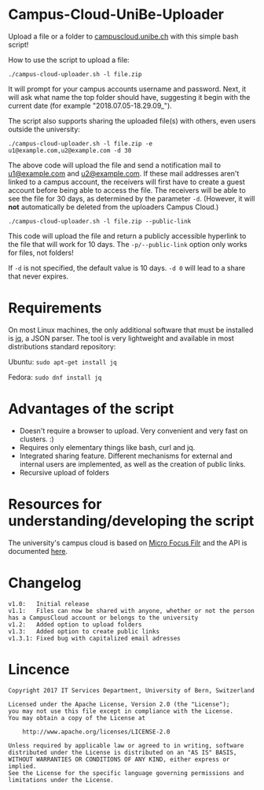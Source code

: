 # Campus-Cloud-UniBe-Uploader
Upload a file or a folder to [campuscloud.unibe.ch](https://campuscloud.unibe.ch/) with this simple bash script!

How to use the script to upload a file:

`./campus-cloud-uploader.sh -l file.zip`

It will prompt for your campus accounts username and password. Next, it will ask what name the top folder should have, suggesting it begin with the current date (for example "2018.07.05-18.29.09_").

The script also supports sharing the uploaded file(s) with others, even users outside the university:

`./campus-cloud-uploader.sh -l file.zip -e u1@example.com,u2@example.com -d 30`

The above code will upload the file and send a notification mail to u1@example.com and u2@example.com. If these mail addresses aren't linked to a campus account, the receivers will first have to create a guest account before being able to access the file. The receivers will be able to see the file for 30 days, as determined by the parameter `-d`. (However, it will **not** automatically be deleted from the uploaders Campus Cloud.)

`./campus-cloud-uploader.sh -l file.zip --public-link`

This code will upload the file and return a publicly accessible hyperlink to the file that will work for 10 days. The `-p/--public-link` option only works for files, not folders!

If `-d` is not specified, the default value is 10 days. `-d 0` will lead to a share that never expires.

# Requirements
On most Linux machines, the only additional software that must be installed is [jq](https://stedolan.github.io/jq/), a JSON parser. The tool is very lightweight and available in most distributions standard repository:


Ubuntu: `sudo apt-get install jq`

Fedora: `sudo dnf install jq`

# Advantages of the script
- Doesn't require a browser to upload. Very convenient and very fast on clusters. :)
- Requires only elementary things like bash, curl and jq.
- Integrated sharing feature. Different mechanisms for external and internal users are implemented, as well as the creation of public links.
- Recursive upload of folders

# Resources for understanding/developing the script
The university's campus cloud is based on [Micro Focus Filr](https://www.microfocus.com/de-de/products/filr/) and the API is documented [here](https://www.novell.com/documentation/filr-rest-api/filr-2-devel-r-api/data/cli001.html).

# Changelog
    v1.0:   Initial release
    v1.1:   Files can now be shared with anyone, whether or not the person has a CampusCloud account or belongs to the university
    v1.2:   Added option to upload folders
    v1.3:   Added option to create public links
    v1.3.1: Fixed bug with capitalized email adresses

# Lincence
    Copyright 2017 IT Services Department, University of Bern, Switzerland

    Licensed under the Apache License, Version 2.0 (the "License");
    you may not use this file except in compliance with the License.
    You may obtain a copy of the License at

        http://www.apache.org/licenses/LICENSE-2.0

    Unless required by applicable law or agreed to in writing, software
    distributed under the License is distributed on an "AS IS" BASIS,
    WITHOUT WARRANTIES OR CONDITIONS OF ANY KIND, either express or implied.
    See the License for the specific language governing permissions and
    limitations under the License.

